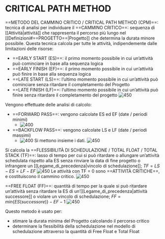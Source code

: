 # CRITICAL PATH METHOD
==METODO DEL CAMMINO CRITICO / CRITICAL PATH METHOD (CPM)==: tecnica di analisi per individuare il ==CAMMINO CRITICO==: sequenza di [[Attività|attività]] che rappresenta il percorso più lungo nel [[Definizioni#==PROGETTO==|Progetto]] che determina la durata minore possibile. Questa tecnica calcola per tutte le attività, indipendemente dalle limitazioni delle risorse:
- ==EARLY START (ES)==: il primo momento possibile in cui un’attività può cominciare in base alla sequenza logica
- ==EARLY FINISH (EF)==: il primo momento possibile in cui un’attività può finire in base alla sequenza logica
- ==LATE START (LS)==: l’ultimo momento possibile in cui un’attività può cominciare senza ritardare il completamento del Progetto
- ==LATE FINISH (LF)==: l’ultimo momento possibile in cui un’attività può finire senza ritardare il completamento del progetto
![450](date.png)

Vengono effettuate delle analisi di calcolo:
- ==FORWARD PASS==: vengono calcolate ES ed EF (date / periodi minimi)
	- ![400](forward_pass.png)
- ==BACKFLOW PASS==: vengono calcolate LS e LF (date / periodi massimi)
	- ![400](backflow_pass.png)
Si mettono insieme i dati.
![450](forward_backflow.png)

Si calcola la ==FLESSIBILITÀ DI SCHEDULAZIONE / TOTAL FLOAT / TOTAL STACK (TF)==: lasso di tempo per cui si può ritardare o allungare un’attività schedulata rispetto alla ES senza rinviare la data di fine progetto o infrangere un [[Legame_di_precedenza|vincolo di schedulazione]]; $TF = LS - ES = LF - EF$
![450](tf.png)
Le attività con TF = 0 sono ==ATTIVITÀ CRITICHE==, e costituiscono il cammino critico.
![450](cp.png)

==FREE FLOAT (FF)==: quantità di tempo per la quale si può ritardare un’attività senza ritardare la ES di un’[[Legame_di_precedenza|attività successore]] o violare un vincolo di schedulazione; $FF = min\{ES(successore)\} - EF - 1$
![450](free_float.png)

Questo metodo è usato per:
- stimare la durata minima del Progetto calcolando il percorso critico
- determinare la flessibilità della schedulazione nel modello di schedulazione attraverso la quantità di Free Float e Total Float